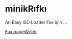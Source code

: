 # minikRıfkı

An Easy ISO Loader
Fux için ...

[FuxImageWriter](https://github.com/CihatAltiparmak/minikRifki/blob/FuxGelistirme/src/ss/ss.png)
